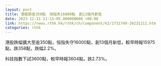 ```yaml
---
layout: post
title: 港股跌逾350點　恒指失16000點　創13個月新低
date: 2023-12-11 11:15:05.000000000 +08:00
link: https://news.rthk.hk/rthk/ch/component/k2/1731749-20231211.htm
categories: rthk
---
```


港股跌幅擴大至逾350點，恒指失守16000點，創13個月新低，較早時報15975點，跌358點，跌幅2.2%。

科技指數下試3600點，較早時報3604點，跌2.73%。
